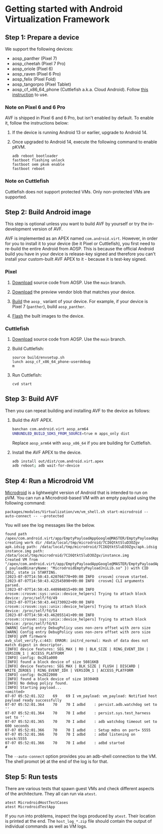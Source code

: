 # Getting started with Android Virtualization Framework

## Step 1: Prepare a device

We support the following devices:

* aosp\_panther (Pixel 7)
* aosp\_cheetah (Pixel 7 Pro)
* aosp\_oriole (Pixel 6)
* aosp\_raven (Pixel 6 Pro)
* aosp\_felix (Pixel Fold)
* aosp\_tangorpro (Pixel Tablet)
* aosp\_cf\_x86\_64\_phone (Cuttlefish a.k.a. Cloud Android). Follow [this
  instruction](https://source.android.com/docs/setup/create/cuttlefish-use) to
  use.

### Note on Pixel 6 and 6 Pro
AVF is shipped in Pixel 6 and 6 Pro, but isn't enabled by default. To enable
it, follow the instructions below:

1. If the device is running Android 13 or earlier, upgrade to Android 14.

1. Once upgraded to Android 14, execute the following command to enable pKVM.
   ```shell
   adb reboot bootloader
   fastboot flashing unlock
   fastboot oem pkvm enable
   fastboot reboot
   ```
### Note on Cuttlefish
Cuttlefish does not support protected VMs. Only non-protected VMs are
supported.

## Step 2: Build Android image

This step is optional unless you want to build AVF by yourself or try the
in-development version of AVF.

AVF is implemented as an APEX named `com.android.virt`. However, in order for
you to install it to your device (be it Pixel or Cuttlefish), you first need to
re-build the entire Android from AOSP. This is because the official Android
build you have in your device is release-key signed and therefore you can't
install your custom-built AVF APEX to it - because it is test-key signed.

### Pixel

1. [Download](https://source.android.com/docs/setup/download/downloading)
   source code from AOSP. Use the `main` branch.

1. [Download](https://developers.google.com/android/blobs-preview) the preview
   vendor blob that matches your device.

1. [Build](https://source.android.com/docs/setup/build/building) the `aosp_`
   variant of your device. For example, if your device is Pixel 7 (`panther`),
   build `aosp_panther`.

1. [Flash](https://source.android.com/docs/setup/build/running) the built
   images to the device.


### Cuttlefish

1. [Download](https://source.android.com/docs/setup/download/downloading)
   source code from AOSP. Use the `main` branch.

1. Build Cuttlefish:
   ```shell
   source build/envsetup.sh
   lunch aosp_cf_x86_64_phone-userdebug
   m
   ```

1. Run Cuttlefish:
   ```shell
   cvd start
   ```

## Step 3: Build AVF

Then you can repeat building and installing AVF to the device as follows:

1. Build the AVF APEX.
   ```sh
   banchan com.android.virt aosp_arm64
   UNBUNDLED_BUILD_SDKS_FROM_SOURCE=true m apps_only dist
   ```
   Replace `aosp_arm64` with `aosp_x86_64` if you are building for Cuttlefish.

1. Install the AVF APEX to the device.
   ```sh
   adb install out/dist/com.android.virt.apex
   adb reboot; adb wait-for-device
   ```

## Step 4: Run a Microdroid VM

[Microdroid](../../build/microdroid/README.md) is a lightweight version of Android
that is intended to run on pVM. You can run a Microdroid-based VM with an empty
payload using the following command:

```shell
packages/modules/Virtualization/vm/vm_shell.sh start-microdroid --auto-connect -- --protected
```

You will see the log messages like the below.

```
found path /apex/com.android.virt/app/EmptyPayloadAppGoogle@MASTER/EmptyPayloadAppGoogle.apk
creating work dir /data/local/tmp/microdroid/7CI6QtktSluD3OZgv
apk.idsig path: /data/local/tmp/microdroid/7CI6QtktSluD3OZgv/apk.idsig
instance.img path: /data/local/tmp/microdroid/7CI6QtktSluD3OZgv/instance.img
Created VM from "/apex/com.android.virt/app/EmptyPayloadAppGoogle@MASTER/EmptyPayloadAppGoogle.apk"!PayloadConfig(VirtualMachinePayloadConfig { payloadBinaryName: "MicrodroidEmptyPayloadJniLib.so" }) with CID 2052, state is STARTING.
[2023-07-07T14:50:43.420766770+09:00 INFO  crosvm] crosvm started.
[2023-07-07T14:50:43.422545090+09:00 INFO  crosvm] CLI arguments parsed.
[2023-07-07T14:50:43.440984015+09:00 INFO  crosvm::crosvm::sys::unix::device_helpers] Trying to attach block device: /proc/self/fd/49
[2023-07-07T14:50:43.441730922+09:00 INFO  crosvm::crosvm::sys::unix::device_helpers] Trying to attach block device: /proc/self/fd/54
[2023-07-07T14:50:43.462055141+09:00 INFO  crosvm::crosvm::sys::unix::device_helpers] Trying to attach block device: /proc/self/fd/63
[WARN] Config entry DebugPolicy uses non-zero offset with zero size
[WARN] Config entry DebugPolicy uses non-zero offset with zero size
[INFO] pVM firmware
avb_slot_verify.c:443: ERROR: initrd_normal: Hash of data does not match digest in descriptor.
[INFO] device features: SEG_MAX | RO | BLK_SIZE | RING_EVENT_IDX | VERSION_1 | ACCESS_PLATFORM
[INFO] config: 0x201a000
[INFO] found a block device of size 50816KB
[INFO] device features: SEG_MAX | BLK_SIZE | FLUSH | DISCARD | WRITE_ZEROES | RING_EVENT_IDX | VERSION_1 | ACCESS_PLATFORM
[INFO] config: 0x2022000
[INFO] found a block device of size 10304KB
[INFO] No debug policy found.
[INFO] Starting payload...
<omitted>
07-07 05:52:01.322    69    69 I vm_payload: vm_payload: Notified host payload ready successfully
07-07 05:52:01.364    70    70 I adbd    : persist.adb.watchdog set to ''
07-07 05:52:01.364    70    70 I adbd    : persist.sys.test_harness set to ''
07-07 05:52:01.365    70    70 I adbd    : adb watchdog timeout set to 600 seconds
07-07 05:52:01.366    70    70 I adbd    : Setup mdns on port= 5555
07-07 05:52:01.366    70    70 I adbd    : adbd listening on vsock:5555
07-07 05:52:01.366    70    70 I adbd    : adbd started
#
```

The `--auto-connect` option provides you an adb-shell connection to the VM. The
shell promot (`#`) at the end of the log is for that.

## Step 5: Run tests

There are various tests that spawn guest VMs and check different aspects of the
architecture. They all can run via `atest`.

```shell
atest MicrodroidHostTestCases
atest MicrodroidTestApp
```

If you run into problems, inspect the logs produced by `atest`. Their location
is printed at the end. The `host_log_*.zip` file should contain the output of
individual commands as well as VM logs.
